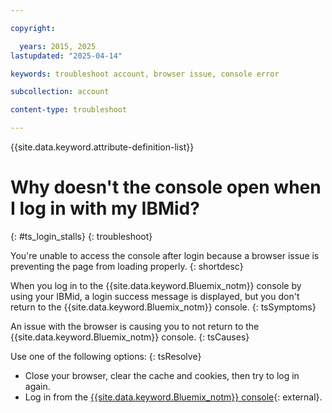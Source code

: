 ```yaml
---

copyright:

  years: 2015, 2025
lastupdated: "2025-04-14"

keywords: troubleshoot account, browser issue, console error 

subcollection: account

content-type: troubleshoot

---
```


{{site.data.keyword.attribute-definition-list}}

# Why doesn't the console open when I log in with my IBMid?
{: #ts_login_stalls}
{: troubleshoot}

You're unable to access the console after login because a browser issue is preventing the page from loading properly.
{: shortdesc}

When you log in to the {{site.data.keyword.Bluemix_notm}} console by using your IBMid, a login success message is displayed, but you don't return to the {{site.data.keyword.Bluemix_notm}} console.
{: tsSymptoms}

An issue with the browser is causing you to not return to the {{site.data.keyword.Bluemix_notm}} console.
{: tsCauses}

Use one of the following options:
{: tsResolve}

* Close your browser, clear the cache and cookies, then try to log in again.
* Log in from the [{{site.data.keyword.Bluemix_notm}} console](/){: external}.
